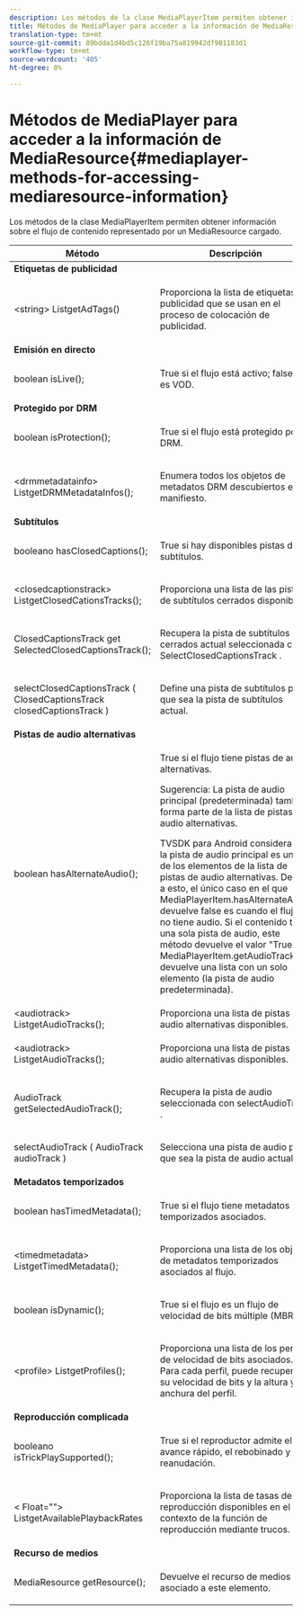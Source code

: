 ```yaml
---
description: Los métodos de la clase MediaPlayerItem permiten obtener información sobre el flujo de contenido representado por un MediaResource cargado.
title: Métodos de MediaPlayer para acceder a la información de MediaResource
translation-type: tm+mt
source-git-commit: 89bdda1d4bd5c126f19ba75a819942df901183d1
workflow-type: tm+mt
source-wordcount: '405'
ht-degree: 0%

---
```



# Métodos de MediaPlayer para acceder a la información de MediaResource{#mediaplayer-methods-for-accessing-mediaresource-information}

Los métodos de la clase MediaPlayerItem permiten obtener información sobre el flujo de contenido representado por un MediaResource cargado.

<table frame="all" colsep="1" rowsep="1" id="table_77B55D506FE24326A03D97AA087231FF"> 
 <thead> 
  <tr rowsep="1"> 
   <th colname="2" class="entry"> Método </th> 
   <th colname="3" class="entry"> Descripción </th> 
  </tr> 
 </thead>
 <tbody> 
  <tr rowsep="1"> 
   <td colname="1"> <b>Etiquetas de publicidad</b> </td> 
   <td colname="3"> </td>
  </tr> 
  <tr rowsep="1"> 
   <td colname="2"> <span class="codeph"> &lt;string&gt; ListgetAdTags()  </span> </td> 
   <td colname="3"> <p>Proporciona la lista de etiquetas de publicidad que se usan en el proceso de colocación de publicidad. </p> </td> 
  </tr> 
  <tr rowsep="1"> 
   <td colname="1"> <b>Emisión en directo</b> </td> 
   <td colname="3"> </td>
  </tr> 
  <tr rowsep="1"> 
   <td colname="2"> <span class="codeph"> boolean isLive();  </span> </td> 
   <td colname="3"> <p>True si el flujo está activo; false si es VOD. </p> </td> 
  </tr> 
  <tr rowsep="1"> 
   <td colname="1"> <b>Protegido por DRM</b> </td> 
  </tr> 
  <tr rowsep="1"> 
   <td colname="2"> <span class="codeph"> boolean isProtection();  </span> </td> 
   <td colname="3"> <p>True si el flujo está protegido por DRM. </p> </td> 
  </tr> 
  <tr rowsep="1"> 
   <td colname="2"> <span class="codeph"> &lt;drmmetadatainfo&gt; ListgetDRMMetadataInfos();  </span> </td> 
   <td colname="3"> <p>Enumera todos los objetos de metadatos DRM descubiertos en el manifiesto. </p> </td> 
  </tr> 
  <tr rowsep="1"> 
   <td colname="1"> <b>Subtítulos</b> </td> 
   <td colname="3"> </td>
  </tr> 
  <tr rowsep="1"> 
   <td colname="2"> <span class="codeph"> booleano hasClosedCaptions();  </span> </td> 
   <td colname="3"> <p>True si hay disponibles pistas de subtítulos. </p> </td> 
  </tr> 
  <tr rowsep="1"> 
   <td colname="2"> <span class="codeph"> &lt;closedcaptionstrack&gt; ListgetClosedCationsTracks();  </span> </td> 
   <td colname="3"> <p>Proporciona una lista de las pistas de subtítulos cerrados disponibles. </p> </td> 
  </tr> 
  <tr rowsep="1"> 
   <td colname="2"> <span class="codeph"> ClosedCaptionsTrack get SelectedClosedCaptionsTrack();  </span> </td> 
   <td colname="3"> <p>Recupera la pista de subtítulos cerrados actual seleccionada con <span class="codeph"> SelectClosedCaptionsTrack </span>. </p> </td> 
  </tr> 
  <tr rowsep="1"> 
   <td colname="2"> <span class="codeph"> selectClosedCaptionsTrack ( ClosedCaptionsTrack closedCaptionsTrack )  </span> </td> 
   <td colname="3"> <p>Define una pista de subtítulos para que sea la pista de subtítulos actual. </p> </td> 
  </tr> 
  <tr rowsep="1"> 
   <td colname="1"> <b>Pistas de audio alternativas</b> </td> 
   <td colname="3"> </td>
  </tr> 
  <tr rowsep="1"> 
   <td colname="2"> <span class="codeph"> boolean hasAlternateAudio();  </span> </td> 
   <td colname="3"> <p>True si el flujo tiene pistas de audio alternativas. </p> <p>Sugerencia:  La pista de audio principal (predeterminada) también forma parte de la lista de pistas de audio alternativas. </p> <p>TVSDK para Android considera que la pista de audio principal es uno de los elementos de la lista de pistas de audio alternativas. Debido a esto, el único caso en el que <span class="codeph"> MediaPlayerItem.hasAlternateAudio </span> devuelve false es cuando el flujo no tiene audio. Si el contenido tiene una sola pista de audio, este método devuelve el valor "True" y <span class="codeph"> MediaPlayerItem.getAudioTracks </span> devuelve una lista con un solo elemento (la pista de audio predeterminada). </p> </td> 
  </tr> 
  <tr rowsep="1"> 
   <td colname="2"> <span class="codeph"> &lt;audiotrack&gt; ListgetAudioTracks();  </span> </td> 
   <td colname="3"> Proporciona una lista de pistas de audio alternativas disponibles. </td> 
  </tr> 
  <tr rowsep="1"> 
   <td colname="2"> <span class="codeph"> &lt;audiotrack&gt; ListgetAudioTracks();  </span> </td> 
   <td colname="3"> <p>Proporciona una lista de pistas de audio alternativas disponibles. </p> </td> 
  </tr> 
  <tr rowsep="1"> 
   <td colname="2"> <span class="codeph"> AudioTrack getSelectedAudioTrack();  </span> </td> 
   <td colname="3"> <p>Recupera la pista de audio seleccionada con <span class="codeph"> selectAudioTrack </span>. </p> </td> 
  </tr> 
  <tr rowsep="1"> 
   <td colname="2"> <span class="codeph"> selectAudioTrack ( AudioTrack audioTrack )  </span> </td> 
   <td colname="3"> <p>Selecciona una pista de audio para que sea la pista de audio actual. </p> </td> 
  </tr> 
  <tr rowsep="1"> 
   <td colname="1"> <b>Metadatos temporizados</b> </td> 
   <td colname="3"> </td>
  </tr> 
  <tr rowsep="1"> 
   <td colname="2"> <span class="codeph"> boolean hasTimedMetadata();  </span> </td> 
   <td colname="3"> <p>True si el flujo tiene metadatos temporizados asociados. </p> </td> 
  </tr> 
  <tr rowsep="1"> 
   <td colname="2"> <span class="codeph"> &lt;timedmetadata&gt; ListgetTimedMetadata();  </span> </td> 
   <td colname="3"> <p>Proporciona una lista de los objetos de metadatos temporizados asociados al flujo. </p> </td> 
  </tr> 
  <tr rowsep="1"> 
   <td colname="2"> <span class="codeph"> boolean isDynamic();  </span> </td> 
   <td colname="3"> <p>True si el flujo es un flujo de velocidad de bits múltiple (MBR). </p> </td> 
  </tr> 
  <tr rowsep="1"> 
   <td colname="2"> <span class="codeph"> &lt;profile&gt; ListgetProfiles();  </span> </td> 
   <td colname="3"> <p>Proporciona una lista de los perfiles de velocidad de bits asociados. Para cada perfil, puede recuperar su velocidad de bits y la altura y anchura del perfil. </p> </td> 
  </tr> 
  <tr rowsep="1"> 
   <td colname="1"> <b>Reproducción complicada</b> </td> 
   <td colname="3"> </td>
  </tr> 
  <tr rowsep="1"> 
   <td colname="2"> <span class="codeph"> booleano isTrickPlaySupported();  </span> </td> 
   <td colname="3"> <p>True si el reproductor admite el avance rápido, el rebobinado y la reanudación. </p> </td> 
  </tr> 
  <tr rowsep="1"> 
   <td colname="2"> <span class="codeph"> &lt; Float=""&gt; ListgetAvailablePlaybackRates  </span> </td> 
   <td colname="3"> <p>Proporciona la lista de tasas de reproducción disponibles en el contexto de la función de reproducción mediante trucos. </p> </td> 
  </tr> 
  <tr rowsep="1"> 
   <td colname="1"> <b>Recurso de medios</b> </td> 
   <td colname="3"> </td>
  </tr> 
  <tr rowsep="1"> 
   <td colname="2"> <span class="codeph"> MediaResource getResource();  </span> </td> 
   <td colname="3"> <p>Devuelve el recurso de medios asociado a este elemento. </p> </td> 
  </tr> 
 </tbody> 
</table>

